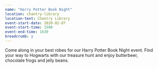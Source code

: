 ```yaml
---
name: "Harry Potter Book Night"
location: chantry-library
location-text: Chantry Library
event-start-date: 2020-02-07
event-start-time: 1500
event-end-time: 1630
breadcrumb: y
---
```


Come along in your best robes for our Harry Potter Book Night event. Find your way to Hogwarts with our treasure hunt and enjoy butterbeer, chocolate frogs and jelly beans.
